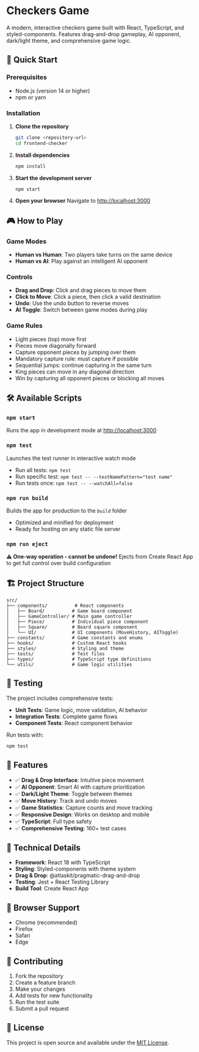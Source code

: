 # Checkers Game

A modern, interactive checkers game built with React, TypeScript, and styled-components. Features drag-and-drop gameplay, AI opponent, dark/light theme, and comprehensive game logic.

## 🚀 Quick Start

### Prerequisites

- Node.js (version 14 or higher)
- npm or yarn

### Installation

1. **Clone the repository**

   ```bash
   git clone <repository-url>
   cd frontend-checker
   ```

2. **Install dependencies**

   ```bash
   npm install
   ```

3. **Start the development server**

   ```bash
   npm start
   ```

4. **Open your browser**
   Navigate to [http://localhost:3000](http://localhost:3000)

## 🎮 How to Play

### Game Modes

- **Human vs Human**: Two players take turns on the same device
- **Human vs AI**: Play against an intelligent AI opponent

### Controls

- **Drag and Drop**: Click and drag pieces to move them
- **Click to Move**: Click a piece, then click a valid destination
- **Undo**: Use the undo button to reverse moves
- **AI Toggle**: Switch between game modes during play

### Game Rules

- Light pieces (top) move first
- Pieces move diagonally forward
- Capture opponent pieces by jumping over them
- Mandatory capture rule: must capture if possible
- Sequential jumps: continue capturing in the same turn
- King pieces can move in any diagonal direction
- Win by capturing all opponent pieces or blocking all moves

## 🛠️ Available Scripts

### `npm start`

Runs the app in development mode at [http://localhost:3000](http://localhost:3000)

### `npm test`

Launches the test runner in interactive watch mode

- Run all tests: `npm test`
- Run specific test: `npm test -- --testNamePattern="test name"`
- Run tests once: `npm test -- --watchAll=false`

### `npm run build`

Builds the app for production to the `build` folder

- Optimized and minified for deployment
- Ready for hosting on any static file server

### `npm run eject`

**⚠️ One-way operation - cannot be undone!**
Ejects from Create React App to get full control over build configuration

## 🏗️ Project Structure

```
src/
├── components/          # React components
│   ├── Board/          # Game board component
│   ├── GameController/ # Main game controller
│   ├── Piece/          # Individual piece component
│   ├── Square/         # Board square component
│   └── UI/             # UI components (MoveHistory, AIToggle)
├── constants/          # Game constants and enums
├── hooks/              # Custom React hooks
├── styles/             # Styling and theme
├── tests/              # Test files
├── types/              # TypeScript type definitions
└── utils/              # Game logic utilities
```

## 🧪 Testing

The project includes comprehensive tests:

- **Unit Tests**: Game logic, move validation, AI behavior
- **Integration Tests**: Complete game flows
- **Component Tests**: React component behavior

Run tests with:

```bash
npm test
```

## 🎨 Features

- ✅ **Drag & Drop Interface**: Intuitive piece movement
- ✅ **AI Opponent**: Smart AI with capture prioritization
- ✅ **Dark/Light Theme**: Toggle between themes
- ✅ **Move History**: Track and undo moves
- ✅ **Game Statistics**: Capture counts and move tracking
- ✅ **Responsive Design**: Works on desktop and mobile
- ✅ **TypeScript**: Full type safety
- ✅ **Comprehensive Testing**: 160+ test cases

## 🔧 Technical Details

- **Framework**: React 18 with TypeScript
- **Styling**: Styled-components with theme system
- **Drag & Drop**: @atlaskit/pragmatic-drag-and-drop
- **Testing**: Jest + React Testing Library
- **Build Tool**: Create React App

## 📱 Browser Support

- Chrome (recommended)
- Firefox
- Safari
- Edge

## 🤝 Contributing

1. Fork the repository
2. Create a feature branch
3. Make your changes
4. Add tests for new functionality
5. Run the test suite
6. Submit a pull request

## 📄 License

This project is open source and available under the [MIT License](LICENSE).
